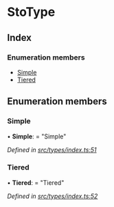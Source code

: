 # StoType

## Index

### Enumeration members

* [Simple](_types_index_.stotype.md#simple)
* [Tiered](_types_index_.stotype.md#tiered)

## Enumeration members

### Simple

• **Simple**: = "Simple"

_Defined in_ [_src/types/index.ts:51_](https://github.com/PolymathNetwork/polymath-sdk/blob/e8bbc1e/src/types/index.ts#L51)

### Tiered

• **Tiered**: = "Tiered"

_Defined in_ [_src/types/index.ts:52_](https://github.com/PolymathNetwork/polymath-sdk/blob/e8bbc1e/src/types/index.ts#L52)

